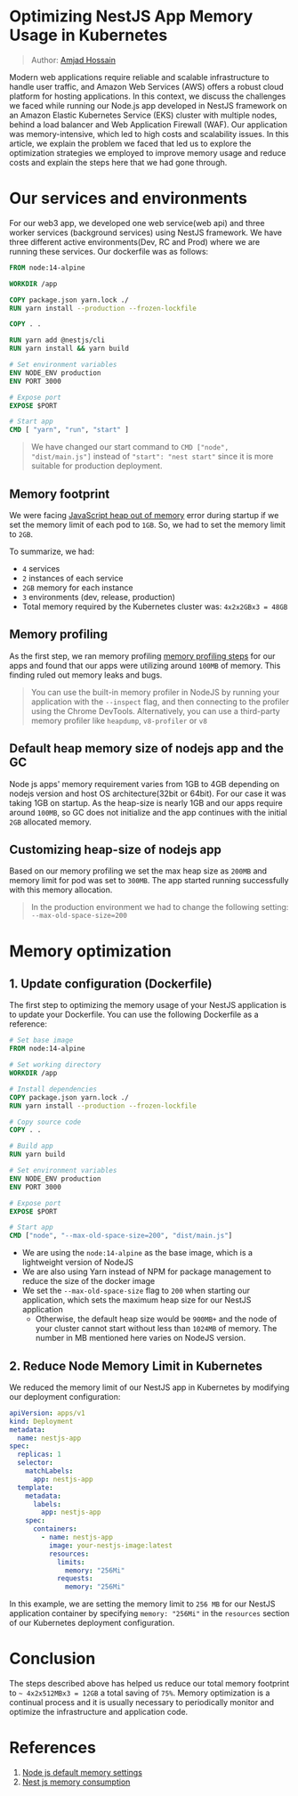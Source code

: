 # Optimizing NestJS App Memory Usage in Kubernetes

> Author: [Amjad Hossain](https://www.linkedin.com/in/md-amjad-hossain-rahat/)

Modern web applications require reliable and scalable infrastructure to handle user traffic, and Amazon Web Services (AWS) offers a robust cloud platform for hosting applications. In this context, we discuss the challenges we faced while running our Node.js app developed in NestJS framework on an Amazon Elastic Kubernetes Service (EKS) cluster with multiple nodes, behind a load balancer and Web Application Firewall (WAF). Our application was memory-intensive, which led to high costs and scalability issues. In this article, we explain the problem we faced that led us to explore the optimization strategies we employed to improve memory usage and reduce costs and explain the steps here that we had gone through.

# Our services and environments
For our web3 app, we developed one web service(web api) and three worker services (background services) using NestJS framework. We have three different active environments(Dev, RC and Prod) where we are running these services. Our dockerfile was as follows:

```dockerfile
FROM node:14-alpine

WORKDIR /app

COPY package.json yarn.lock ./
RUN yarn install --production --frozen-lockfile

COPY . .

RUN yarn add @nestjs/cli
RUN yarn install && yarn build

# Set environment variables
ENV NODE_ENV production
ENV PORT 3000

# Expose port
EXPOSE $PORT

# Start app
CMD [ "yarn", "run", "start" ]
```

> We have changed our start command to `CMD ["node", "dist/main.js"]` instead of `"start": "nest start"` since it is more suitable for production deployment.

## Memory footprint
We were facing [JavaScript heap out of memory](https://felixgerschau.com/javascript-heap-out-of-memory-error/) error during startup if we set the memory limit of each pod to `1GB`.  So, we had to set the memory limit to `2GB`.  

To summarize, we had:
- `4` services 
- `2` instances of each service
- `2GB` memory for each instance
- `3` environments (dev, release, production)
- Total memory required by the Kubernetes cluster was: `4x2x2GBx3 = 48GB`


## Memory profiling
As the first step, we ran memory profiling [memory profiling steps](./NestJS%20memory%20profiler%20documentation.md) for our apps and found that our apps were utilizing around `100MB` of memory.  This finding ruled out memory leaks and bugs.

> You can use the built-in memory profiler in NodeJS by running your application with the `--inspect` flag, and then connecting to the profiler using the Chrome DevTools. Alternatively, you can use a third-party memory profiler like `heapdump`,  `v8-profiler` or `v8`

## Default heap memory size of nodejs app and the GC
Node js apps' memory requirement varies from 1GB to 4GB depending on nodejs version and host OS architecture(32bit or 64bit). For our case it was taking 1GB on startup. As the heap-size is nearly 1GB and our apps require around `100MB`, so GC does not initialize and the app continues with the initial `2GB` allocated memory.

## Customizing heap-size of nodejs app
Based on our memory profiling we set the max heap size as `200MB` and memory limit for pod was set to `300MB`. The app started running successfully with this memory allocation. 

> In the production environment we had to change the following setting:  `--max-old-space-size=200`

# Memory optimization
## 1. Update configuration (Dockerfile)

The first step to optimizing the memory usage of your NestJS application is to update your Dockerfile. You can use the following Dockerfile as a reference:

```dockerfile
# Set base image
FROM node:14-alpine

# Set working directory
WORKDIR /app

# Install dependencies
COPY package.json yarn.lock ./
RUN yarn install --production --frozen-lockfile

# Copy source code
COPY . .

# Build app
RUN yarn build

# Set environment variables
ENV NODE_ENV production
ENV PORT 3000

# Expose port
EXPOSE $PORT

# Start app
CMD ["node", "--max-old-space-size=200", "dist/main.js"]
```

- We are using the `node:14-alpine` as the base image, which is a lightweight version of NodeJS
- We are also using Yarn instead of NPM for package management to reduce the size of the docker image
- We set the `--max-old-space-size` flag to `200` when starting our application, which sets the maximum heap size for our NestJS application
  - Otherwise, the default heap size would be `900MB+` and the node of your cluster cannot start without less than `1024MB` of memory. The number in MB mentioned here varies on NodeJS version.

## 2. Reduce Node Memory Limit in Kubernetes
We reduced the memory limit of our NestJS app in Kubernetes by modifying our deployment configuration:

```yaml
apiVersion: apps/v1
kind: Deployment
metadata:
  name: nestjs-app
spec:
  replicas: 1
  selector:
    matchLabels:
      app: nestjs-app
  template:
    metadata:
      labels:
        app: nestjs-app
    spec:
      containers:
        - name: nestjs-app
          image: your-nestjs-image:latest
          resources:
            limits:
              memory: "256Mi"
            requests:
              memory: "256Mi"
```

In this example, we are setting the memory limit to `256 MB` for our NestJS application container by specifying `memory: "256Mi"` in the `resources` section of our Kubernetes deployment configuration.

# Conclusion
The steps described above has helped us reduce our total memory footprint to `~ 4x2x512MBx3 = 12GB` a total saving of `75%`.  Memory optimization is a continual process and it is usually necessary to periodically monitor and optimize the infrastructure and application code.

# References
1. [Node js default memory settings](https://medium.com/geekculture/node-js-default-memory-settings-3c0fe8a9ba1)
2. [Nest js memory consumption](https://stackoverflow.com/questions/72123632/how-to-get-back-to-point-0-of-memory-consumption-with-nestjs)
